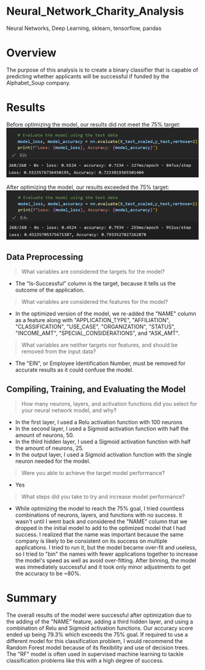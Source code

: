 # Neural_Network_Charity_Analysis
Neural Networks, Deep Learning, sklearn, tensorflow, pandas

# Overview
The purpose of this analysis is to create a binary classifier that is capable of predicting whether applicants will be successful if funded by the Alphabet_Soup company. 

# Results
Before optimizing the model, our results did not meet the 75% target:
![pre](Resources/images/pre-optimized_results.png)

After optimizing the model, our results exceeded the 75% target:
![post](Resources/images/results.png)



## Data Preprocessing
> What variables are considered the targets for the model?
* The "Is-Successful" column is the target, because it tells us the outcome of the application.
> What variables are considered the features for the model?
* In the optimized version of the model, we re-added the "NAME" column as a feature along with "APPLICATION_TYPE", "AFFILIATION", "CLASSIFICATION", "USE_CASE", "ORGANIZATION", "STATUS", "INCOME_AMT", "SPECIAL_CONSIDERATIONS", and "ASK_AMT".
> What variables are neither targets nor features, and should be removed from the input data?
* The "EIN", or Employee Identification Number, must be removed for accurate results as it could confuse the model. 

## Compiling, Training, and Evaluating the Model

> How many neurons, layers, and activation functions did you select for your neural network model, and why?
* In the first layer, I used a Relu activation function with 100 neurons
* In the second layer, I used a Sigmoid activation function with half the amount of neurons, 50. 
* In the third hidden layer, I used a Sigmoid activation function with half the amount of neurons, 25.
* In the output layer, I used a Sigmoid activation function with the single neuron needed for the model. 
> Were you able to achieve the target model performance?
* Yes
> What steps did you take to try and increase model performance?
* While optimizing the model to reach the 75% goal, I tried countless combinations of neurons, layers, and functions with no success. It wasn't until I went back and considered the "NAME" column that we dropped in the initial model to add to the optimized model that I had success. I realized that the name was important because the same company is likely to be consistent on its success on multiple applications. I tried to run it, but the model became over-fit and useless, so I tried to "bin" the names with fewer applications together to increase the model's speed as well as avoid over-fitting. After binning, the model was immediately successful and it took only minor adjustments to get the accuracy to be ~80%. 

# Summary
The overall results of the model were successful after optimization due to the adding of the "NAME" feature, adding a third hidden layer, and using a combination of Relu and Sigmoid activation functions. Our accuracy score ended up being 79.3% which exceeds the 75% goal. 
If required to use a different model for this classification problem, I would recommend the Random Forest model because of its flexibility and use of decision trees. The "RF" model is often used in supervised machine learning to tackle classification problems like this with a high degree of success.